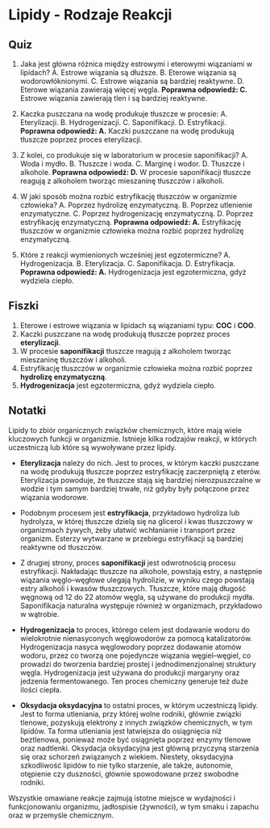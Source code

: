  # Lipidy - Rodzaje Reakcji

## Quiz

1. Jaka jest główna różnica między estrowymi i eterowymi wiązaniami w lipidach?
A. Estrowe wiązania są dłuższe.
B. Eterowe wiązania są wodorowłóknionymi.
C. Estrowe wiązania są bardziej reaktywne.
D. Eterowe wiązania zawierają więcej węgla.
**Poprawna odpowiedź: C.** Estrowe wiązania zawierają tlen i są bardziej reaktywne.

2. Kaczka puszczana na wodę produkuje tłuszcze w procesie:
A. Eterylizacji.
B. Hydrogenizacji.
C. Saponifikacji.
D. Estryfikacji.
**Poprawna odpowiedź: A.** Kaczki puszczane na wodę produkują tłuszcze poprzez proces eterylizacji.

3. Z kolei, co produkuje się w laboratorium w procesie saponifikacji?
A. Woda i mydło.
B. Tłuszcze i woda.
C. Marginę i wodor.
D. Tłuszcze i alkohole.
**Poprawna odpowiedź: D.** W procesie saponifikacji tłuszcze reagują z alkoholem tworząc mieszaninę tłuszczów i alkoholi.

4. W jaki sposób można rozbić estryfikację tłuszczów w organizmie człowieka?
A. Poprzez hydrolizę enzymatyczną.
B. Poprzez utlenienie enzymatyczne.
C. Poprzez hydrogenizację enzymatyczną.
D. Poprzez estryfikację enzymatyczną.
**Poprawna odpowiedź: A.** Estryfikację tłuszczów w organizmie człowieka można rozbić poprzez hydrolizę enzymatyczną.

5. Które z reakcji wymienionych wcześniej jest egzotermiczne?
A. Hydrogenizacja.
B. Eterylizacja.
C. Saponifikacja.
D. Estryfikacja.
**Poprawna odpowiedź: A.** Hydrogenizacja jest egzotermiczna, gdyż wydziela ciepło.

## Fiszki

1. Eterowe i estrowe wiązania w lipidach są wiązaniami typu: **COC** i **COO**.
2. Kaczki puszczane na wodę produkują tłuszcze poprzez proces **eterylizacji**.
3. W procesie **saponifikacji** tłuszcze reagują z alkoholem tworząc mieszaninę tłuszczów i alkoholi.
4. Estryfikację tłuszczów w organizmie człowieka można rozbić poprzez **hydrolizę enzymatyczną**.
5. **Hydrogenizacja** jest egzotermiczna, gdyż wydziela ciepło.

## Notatki

Lipidy to zbiór organicznych związków chemicznych, które mają wiele kluczowych funkcji w organizmie. Istnieje kilka rodzajów reakcji, w których uczestniczą lub które są wywoływane przez lipidy.

- **Eterylizacja** należy do nich. Jest to proces, w którym kaczki puszczane na wodę produkują tłuszcze poprzez estryfikację zaczerpniętą z eterów. Eterylizacja powoduje, że tłuszcze stają się bardziej nierozpuszczalne w wodzie i tym samym bardziej trwałe, niż gdyby były połączone przez wiązania wodorowe.

- Podobnym procesem jest **estryfikacja**, przykładowo hydroliza lub hydrolyza, w której tłuszcze dzielą się na glicerol i kwas tłuszczowy w organizmach żywych, żeby ułatwić wchłanianie i transport przez organizm. Esterzy wytwarzane w przebiegu estryfikacji są bardziej reaktywne od tłuszczów.

- Z drugiej strony, proces **saponifikacji** jest odwrotnością procesu estryfikacji. Nakładając tłuszcze na alkohole, powstają estry, a następnie wiązania węglo–węgłowe ulegają hydrolizie, w wyniku czego powstają estry alkoholi i kwasów tłuszczowych. Tłuszcze, które mają długość węgnową od 12 do 22 atomów węgla, są używane do produkcji mydła. Saponifikacja naturalna występuje również w organizmach, przykładowo w wątrobie.

- **Hydrogenizacja** to proces, którego celem jest dodawanie wodoru do wielokrotnie nienasyconych węglowodorów za pomocą katalizatorów. Hydrogenizacja nasyca węglowodory poprzez dodawanie atomów wodoru, przez co tworzą one pojedyncze wiązania węgiel–węgiel, co prowadzi do tworzenia bardziej prostej i jednodimenzjonalnej struktury węgla. Hydrogenizacja jest używana do produkcji margaryny oraz jedzenia fermentowanego. Ten proces chemiczny generuje też duże ilości ciepła.

- **Oksydacja oksydacyjna** to ostatni proces, w którym uczestniczą lipidy. Jest to forma utleniania, przy której wolne rodniki, głównie związki tlenowe, pozyskują elektrony z innych związków chemicznych, w tym lipidów. Ta forma utleniania jest łatwiejsza do osiągnięcia niż beztlenowa, ponieważ może być osiągnięta poprzez enzymy tlenowe oraz nadtlenki. Oksydacja oksydacyjna jest główną przyczyną starzenia się oraz schorzeń związanych z wiekiem. Niestety, oksydacyjna szkodliwość lipidów to nie tylko starzenie, ale także, autonomie, otępienie czy duszności, głównie spowodowane przez swobodne rodniki.

Wszystkie omawiane reakcje zajmują istotne miejsce w wydajności i funkcjonowaniu organizmu, jadłospisie (żywności), w tym smaku i zapachu oraz w przemyśle chemicznym.